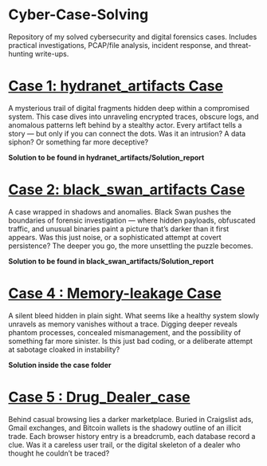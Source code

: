 # Cyber-Case-Solving
Repository of my solved cybersecurity and digital forensics cases. Includes practical investigations, PCAP/file analysis, incident response, and threat-hunting write-ups.

# [Case 1: hydranet_artifacts Case](https://github.com/Amithgowda0903/Cyber-Case-Solving/tree/main/hydranet_artifacts)
A mysterious trail of digital fragments hidden deep within a compromised system. This case dives into unraveling encrypted traces, obscure logs, and anomalous patterns left behind by a stealthy actor. Every artifact tells a story — but only if you can connect the dots. Was it an intrusion? A data siphon? Or something far more deceptive?

**Solution to be found in hydranet_artifacts/Solution_report**

# [Case 2: black_swan_artifacts Case](https://github.com/Amithgowda0903/Cyber-Case-Solving/tree/main/black_swan_artifacts)
A case wrapped in shadows and anomalies. Black Swan pushes the boundaries of forensic investigation — where hidden payloads, obfuscated traffic, and unusual binaries paint a picture that’s darker than it first appears. Was this just noise, or a sophisticated attempt at covert persistence? The deeper you go, the more unsettling the puzzle becomes.  

**Solution to be found in black_swan_artifacts/Solution_report**

# [Case 4 : Memory-leakage Case](https://github.com/Amithgowda0903/Cyber-Case-Solving/tree/main/Memory-leakage)
A silent bleed hidden in plain sight. What seems like a healthy system slowly unravels as memory vanishes without a trace. Digging deeper reveals phantom processes, concealed mismanagement, and the possibility of something far more sinister. Is this just bad coding, or a deliberate attempt at sabotage cloaked in instability?

**Solution inside the case folder**

# [Case 5 : Drug_Dealer_case](https://github.com/Amithgowda0903/Cyber-Case-Solving/tree/main/Drug_Dealer_Case)
Behind casual browsing lies a darker marketplace. Buried in Craigslist ads, Gmail exchanges, and Bitcoin wallets is the shadowy outline of an illicit trade. Each browser history entry is a breadcrumb, each database record a clue. Was it a careless user trail, or the digital skeleton of a dealer who thought he couldn’t be traced?
